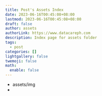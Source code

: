 ```yaml
---
title: Post's Assets Index
date: 2023-06-16T00:45:08+08:00
lastmod: 2023-06-16T00:45:08+08:00
draft: false
author: assets
authorLink: https://www.datacareph.com
description: Index page for assets folder
tags:
  - post
categories: []
lightgallery: false
twemoji: false
math:
  enable: false
---
```


- assets/img 
- 
